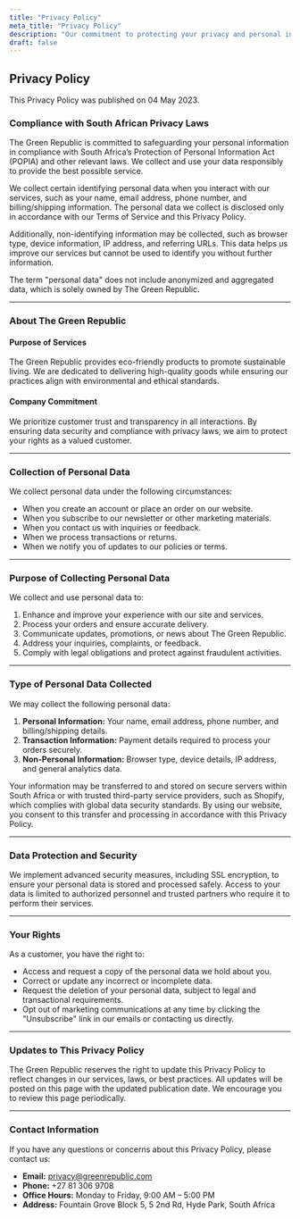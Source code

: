 ```yaml
---
title: "Privacy Policy"
meta_title: "Privacy Policy"
description: "Our commitment to protecting your privacy and personal information."
draft: false
---
```


## Privacy Policy

This Privacy Policy was published on 04 May 2023.

### Compliance with South African Privacy Laws

The Green Republic is committed to safeguarding your personal information in compliance with South Africa’s Protection of Personal Information Act (POPIA) and other relevant laws. We collect and use your data responsibly to provide the best possible service.

We collect certain identifying personal data when you interact with our services, such as your name, email address, phone number, and billing/shipping information. The personal data we collect is disclosed only in accordance with our Terms of Service and this Privacy Policy.

Additionally, non-identifying information may be collected, such as browser type, device information, IP address, and referring URLs. This data helps us improve our services but cannot be used to identify you without further information.

The term "personal data" does not include anonymized and aggregated data, which is solely owned by The Green Republic.

---

### About The Green Republic

#### Purpose of Services

The Green Republic provides eco-friendly products to promote sustainable living. We are dedicated to delivering high-quality goods while ensuring our practices align with environmental and ethical standards.

#### Company Commitment

We prioritize customer trust and transparency in all interactions. By ensuring data security and compliance with privacy laws, we aim to protect your rights as a valued customer.

---

### Collection of Personal Data

We collect personal data under the following circumstances:

- When you create an account or place an order on our website.
- When you subscribe to our newsletter or other marketing materials.
- When you contact us with inquiries or feedback.
- When we process transactions or returns.
- When we notify you of updates to our policies or terms.

---

### Purpose of Collecting Personal Data

We collect and use personal data to:

1. Enhance and improve your experience with our site and services.
2. Process your orders and ensure accurate delivery.
3. Communicate updates, promotions, or news about The Green Republic.
4. Address your inquiries, complaints, or feedback.
5. Comply with legal obligations and protect against fraudulent activities.

---

### Type of Personal Data Collected

We may collect the following personal data:

1. **Personal Information:** Your name, email address, phone number, and billing/shipping details.
2. **Transaction Information:** Payment details required to process your orders securely.
3. **Non-Personal Information:** Browser type, device details, IP address, and general analytics data.

Your information may be transferred to and stored on secure servers within South Africa or with trusted third-party service providers, such as Shopify, which complies with global data security standards. By using our website, you consent to this transfer and processing in accordance with this Privacy Policy.

---

### Data Protection and Security

We implement advanced security measures, including SSL encryption, to ensure your personal data is stored and processed safely. Access to your data is limited to authorized personnel and trusted partners who require it to perform their services.

---

### Your Rights

As a customer, you have the right to:

- Access and request a copy of the personal data we hold about you.
- Correct or update any incorrect or incomplete data.
- Request the deletion of your personal data, subject to legal and transactional requirements.
- Opt out of marketing communications at any time by clicking the "Unsubscribe" link in our emails or contacting us directly.

---

### Updates to This Privacy Policy

The Green Republic reserves the right to update this Privacy Policy to reflect changes in our services, laws, or best practices. All updates will be posted on this page with the updated publication date. We encourage you to review this page periodically.

---

### Contact Information

If you have any questions or concerns about this Privacy Policy, please contact us:

- **Email:** privacy@greenrepublic.com  
- **Phone:** +27 81 306 9708  
- **Office Hours:** Monday to Friday, 9:00 AM – 5:00 PM  
- **Address:** Fountain Grove Block 5, 5 2nd Rd, Hyde Park, South Africa  

